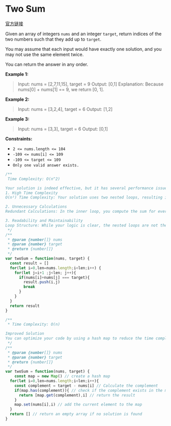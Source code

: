 # Two Sum

[官方链接](https://leetcode.com/problems/two-sum/description/)

Given an array of integers `nums` and an integer `target`, return indices of the two numbers such that they add up to `target`.

You may assume that each input would have exactly one solution, and you may not use the same element twice.

You can return the answer in any order.

**Example 1:**
> Input: nums = [2,7,11,15], target = 9
> Output: [0,1]
> Explanation: Because nums[0] + nums[1] == 9, we return [0, 1].

**Example 2:**
> Input: nums = [3,2,4], target = 6
> Output: [1,2]

**Example 3:**
> Input: nums = [3,3], target = 6
> Output: [0,1]

**Constraints:**

- `2 <= nums.length <= 104`
- `-109 <= nums[i] <= 109`
- `-109 <= target <= 109`
- `Only one valid answer exists.`

```javascript
/**
 Time Complexity: O(n^2)

Your solution is indeed effective, but it has several performance issues and areas for improvement, especially when dealing with larger arrays. The main problems are as follows:
1. High Time Complexity
O(n²) Time Complexity: Your solution uses two nested loops, resulting in a time complexity of O(n²). This is inefficient for larger arrays. For example, if the length of nums increases to thousands or tens of thousands, the performance will significantly degrade.

2. Unnecessary Calculations
Redundant Calculations: In the inner loop, you compute the sum for every pair of elements. If a match is not found, those calculations are completely unnecessary. Using a hash table can help avoid redundant calculations and check for matching elements in constant time.

3. Readability and Maintainability
Loop Structure: While your logic is clear, the nested loops are not the most optimal approach, which might confuse other developers when maintaining the code, as this implementation isn't concise or straightforward.
 */
/**
 * @param {number[]} nums
 * @param {number} target
 * @return {number[]}
 */
var twoSum = function(nums, target) {
  const result = []
  for(let i=0,len=nums.length;i<len;i++) {
    for(let j=i+1 ;j<len; j++){
      if(nums[i]+nums[j] === target){
        result.push(i,j)
        break
      }
    }
  }
  return result
}
```

```javascript
/**
 * Time Complexity: O(n)

Improved Solution
You can optimize your code by using a hash map to reduce the time complexity to O(n). Here’s an example of the improved code
 */
/**
 * @param {number[]} nums
 * @param {number} target
 * @return {number[]}
 */
var twoSum = function(nums, target) {
    const map = new Map() // create a hash map
  for(let i=0,len=nums.length;i<len;i++){
    const complement = target - nums[i] // Calculate the complement 
    if(map.has(complement)){ // check if the complement exists in the map
      return [map.get(complement),i] // return the result
    }
    map.set(nums[i],i) // add the current element to the map
  }
  return [] // return an empty array if no solution is found
}
```

